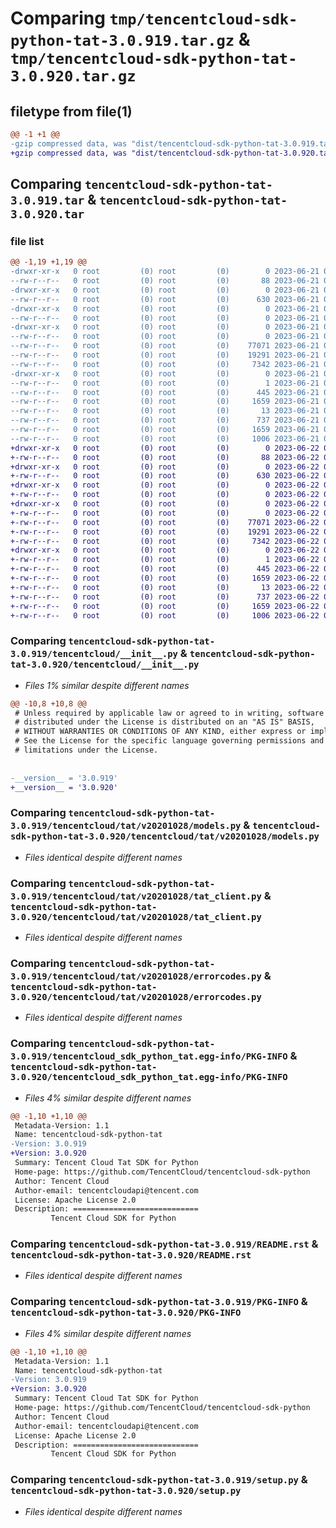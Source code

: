 # Comparing `tmp/tencentcloud-sdk-python-tat-3.0.919.tar.gz` & `tmp/tencentcloud-sdk-python-tat-3.0.920.tar.gz`

## filetype from file(1)

```diff
@@ -1 +1 @@
-gzip compressed data, was "dist/tencentcloud-sdk-python-tat-3.0.919.tar", last modified: Wed Jun 21 00:36:17 2023, max compression
+gzip compressed data, was "dist/tencentcloud-sdk-python-tat-3.0.920.tar", last modified: Thu Jun 22 00:35:05 2023, max compression
```

## Comparing `tencentcloud-sdk-python-tat-3.0.919.tar` & `tencentcloud-sdk-python-tat-3.0.920.tar`

### file list

```diff
@@ -1,19 +1,19 @@
-drwxr-xr-x   0 root         (0) root         (0)        0 2023-06-21 00:36:17.000000 tencentcloud-sdk-python-tat-3.0.919/
--rw-r--r--   0 root         (0) root         (0)       88 2023-06-21 00:36:17.000000 tencentcloud-sdk-python-tat-3.0.919/setup.cfg
-drwxr-xr-x   0 root         (0) root         (0)        0 2023-06-21 00:36:17.000000 tencentcloud-sdk-python-tat-3.0.919/tencentcloud/
--rw-r--r--   0 root         (0) root         (0)      630 2023-06-21 00:36:17.000000 tencentcloud-sdk-python-tat-3.0.919/tencentcloud/__init__.py
-drwxr-xr-x   0 root         (0) root         (0)        0 2023-06-21 00:36:17.000000 tencentcloud-sdk-python-tat-3.0.919/tencentcloud/tat/
--rw-r--r--   0 root         (0) root         (0)        0 2023-06-21 00:36:17.000000 tencentcloud-sdk-python-tat-3.0.919/tencentcloud/tat/__init__.py
-drwxr-xr-x   0 root         (0) root         (0)        0 2023-06-21 00:36:17.000000 tencentcloud-sdk-python-tat-3.0.919/tencentcloud/tat/v20201028/
--rw-r--r--   0 root         (0) root         (0)        0 2023-06-21 00:36:17.000000 tencentcloud-sdk-python-tat-3.0.919/tencentcloud/tat/v20201028/__init__.py
--rw-r--r--   0 root         (0) root         (0)    77071 2023-06-21 00:36:17.000000 tencentcloud-sdk-python-tat-3.0.919/tencentcloud/tat/v20201028/models.py
--rw-r--r--   0 root         (0) root         (0)    19291 2023-06-21 00:36:17.000000 tencentcloud-sdk-python-tat-3.0.919/tencentcloud/tat/v20201028/tat_client.py
--rw-r--r--   0 root         (0) root         (0)     7342 2023-06-21 00:36:17.000000 tencentcloud-sdk-python-tat-3.0.919/tencentcloud/tat/v20201028/errorcodes.py
-drwxr-xr-x   0 root         (0) root         (0)        0 2023-06-21 00:36:17.000000 tencentcloud-sdk-python-tat-3.0.919/tencentcloud_sdk_python_tat.egg-info/
--rw-r--r--   0 root         (0) root         (0)        1 2023-06-21 00:36:17.000000 tencentcloud-sdk-python-tat-3.0.919/tencentcloud_sdk_python_tat.egg-info/dependency_links.txt
--rw-r--r--   0 root         (0) root         (0)      445 2023-06-21 00:36:17.000000 tencentcloud-sdk-python-tat-3.0.919/tencentcloud_sdk_python_tat.egg-info/SOURCES.txt
--rw-r--r--   0 root         (0) root         (0)     1659 2023-06-21 00:36:17.000000 tencentcloud-sdk-python-tat-3.0.919/tencentcloud_sdk_python_tat.egg-info/PKG-INFO
--rw-r--r--   0 root         (0) root         (0)       13 2023-06-21 00:36:17.000000 tencentcloud-sdk-python-tat-3.0.919/tencentcloud_sdk_python_tat.egg-info/top_level.txt
--rw-r--r--   0 root         (0) root         (0)      737 2023-06-21 00:36:17.000000 tencentcloud-sdk-python-tat-3.0.919/README.rst
--rw-r--r--   0 root         (0) root         (0)     1659 2023-06-21 00:36:17.000000 tencentcloud-sdk-python-tat-3.0.919/PKG-INFO
--rw-r--r--   0 root         (0) root         (0)     1006 2023-06-21 00:36:17.000000 tencentcloud-sdk-python-tat-3.0.919/setup.py
+drwxr-xr-x   0 root         (0) root         (0)        0 2023-06-22 00:35:05.000000 tencentcloud-sdk-python-tat-3.0.920/
+-rw-r--r--   0 root         (0) root         (0)       88 2023-06-22 00:35:05.000000 tencentcloud-sdk-python-tat-3.0.920/setup.cfg
+drwxr-xr-x   0 root         (0) root         (0)        0 2023-06-22 00:35:05.000000 tencentcloud-sdk-python-tat-3.0.920/tencentcloud/
+-rw-r--r--   0 root         (0) root         (0)      630 2023-06-22 00:35:05.000000 tencentcloud-sdk-python-tat-3.0.920/tencentcloud/__init__.py
+drwxr-xr-x   0 root         (0) root         (0)        0 2023-06-22 00:35:05.000000 tencentcloud-sdk-python-tat-3.0.920/tencentcloud/tat/
+-rw-r--r--   0 root         (0) root         (0)        0 2023-06-22 00:35:05.000000 tencentcloud-sdk-python-tat-3.0.920/tencentcloud/tat/__init__.py
+drwxr-xr-x   0 root         (0) root         (0)        0 2023-06-22 00:35:05.000000 tencentcloud-sdk-python-tat-3.0.920/tencentcloud/tat/v20201028/
+-rw-r--r--   0 root         (0) root         (0)        0 2023-06-22 00:35:05.000000 tencentcloud-sdk-python-tat-3.0.920/tencentcloud/tat/v20201028/__init__.py
+-rw-r--r--   0 root         (0) root         (0)    77071 2023-06-22 00:35:05.000000 tencentcloud-sdk-python-tat-3.0.920/tencentcloud/tat/v20201028/models.py
+-rw-r--r--   0 root         (0) root         (0)    19291 2023-06-22 00:35:05.000000 tencentcloud-sdk-python-tat-3.0.920/tencentcloud/tat/v20201028/tat_client.py
+-rw-r--r--   0 root         (0) root         (0)     7342 2023-06-22 00:35:05.000000 tencentcloud-sdk-python-tat-3.0.920/tencentcloud/tat/v20201028/errorcodes.py
+drwxr-xr-x   0 root         (0) root         (0)        0 2023-06-22 00:35:05.000000 tencentcloud-sdk-python-tat-3.0.920/tencentcloud_sdk_python_tat.egg-info/
+-rw-r--r--   0 root         (0) root         (0)        1 2023-06-22 00:35:05.000000 tencentcloud-sdk-python-tat-3.0.920/tencentcloud_sdk_python_tat.egg-info/dependency_links.txt
+-rw-r--r--   0 root         (0) root         (0)      445 2023-06-22 00:35:05.000000 tencentcloud-sdk-python-tat-3.0.920/tencentcloud_sdk_python_tat.egg-info/SOURCES.txt
+-rw-r--r--   0 root         (0) root         (0)     1659 2023-06-22 00:35:05.000000 tencentcloud-sdk-python-tat-3.0.920/tencentcloud_sdk_python_tat.egg-info/PKG-INFO
+-rw-r--r--   0 root         (0) root         (0)       13 2023-06-22 00:35:05.000000 tencentcloud-sdk-python-tat-3.0.920/tencentcloud_sdk_python_tat.egg-info/top_level.txt
+-rw-r--r--   0 root         (0) root         (0)      737 2023-06-22 00:35:05.000000 tencentcloud-sdk-python-tat-3.0.920/README.rst
+-rw-r--r--   0 root         (0) root         (0)     1659 2023-06-22 00:35:05.000000 tencentcloud-sdk-python-tat-3.0.920/PKG-INFO
+-rw-r--r--   0 root         (0) root         (0)     1006 2023-06-22 00:35:05.000000 tencentcloud-sdk-python-tat-3.0.920/setup.py
```

### Comparing `tencentcloud-sdk-python-tat-3.0.919/tencentcloud/__init__.py` & `tencentcloud-sdk-python-tat-3.0.920/tencentcloud/__init__.py`

 * *Files 1% similar despite different names*

```diff
@@ -10,8 +10,8 @@
 # Unless required by applicable law or agreed to in writing, software
 # distributed under the License is distributed on an "AS IS" BASIS,
 # WITHOUT WARRANTIES OR CONDITIONS OF ANY KIND, either express or implied.
 # See the License for the specific language governing permissions and
 # limitations under the License.
 
 
-__version__ = '3.0.919'
+__version__ = '3.0.920'
```

### Comparing `tencentcloud-sdk-python-tat-3.0.919/tencentcloud/tat/v20201028/models.py` & `tencentcloud-sdk-python-tat-3.0.920/tencentcloud/tat/v20201028/models.py`

 * *Files identical despite different names*

### Comparing `tencentcloud-sdk-python-tat-3.0.919/tencentcloud/tat/v20201028/tat_client.py` & `tencentcloud-sdk-python-tat-3.0.920/tencentcloud/tat/v20201028/tat_client.py`

 * *Files identical despite different names*

### Comparing `tencentcloud-sdk-python-tat-3.0.919/tencentcloud/tat/v20201028/errorcodes.py` & `tencentcloud-sdk-python-tat-3.0.920/tencentcloud/tat/v20201028/errorcodes.py`

 * *Files identical despite different names*

### Comparing `tencentcloud-sdk-python-tat-3.0.919/tencentcloud_sdk_python_tat.egg-info/PKG-INFO` & `tencentcloud-sdk-python-tat-3.0.920/tencentcloud_sdk_python_tat.egg-info/PKG-INFO`

 * *Files 4% similar despite different names*

```diff
@@ -1,10 +1,10 @@
 Metadata-Version: 1.1
 Name: tencentcloud-sdk-python-tat
-Version: 3.0.919
+Version: 3.0.920
 Summary: Tencent Cloud Tat SDK for Python
 Home-page: https://github.com/TencentCloud/tencentcloud-sdk-python
 Author: Tencent Cloud
 Author-email: tencentcloudapi@tencent.com
 License: Apache License 2.0
 Description: ============================
         Tencent Cloud SDK for Python
```

### Comparing `tencentcloud-sdk-python-tat-3.0.919/README.rst` & `tencentcloud-sdk-python-tat-3.0.920/README.rst`

 * *Files identical despite different names*

### Comparing `tencentcloud-sdk-python-tat-3.0.919/PKG-INFO` & `tencentcloud-sdk-python-tat-3.0.920/PKG-INFO`

 * *Files 4% similar despite different names*

```diff
@@ -1,10 +1,10 @@
 Metadata-Version: 1.1
 Name: tencentcloud-sdk-python-tat
-Version: 3.0.919
+Version: 3.0.920
 Summary: Tencent Cloud Tat SDK for Python
 Home-page: https://github.com/TencentCloud/tencentcloud-sdk-python
 Author: Tencent Cloud
 Author-email: tencentcloudapi@tencent.com
 License: Apache License 2.0
 Description: ============================
         Tencent Cloud SDK for Python
```

### Comparing `tencentcloud-sdk-python-tat-3.0.919/setup.py` & `tencentcloud-sdk-python-tat-3.0.920/setup.py`

 * *Files identical despite different names*

